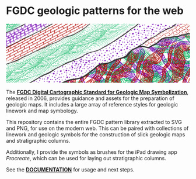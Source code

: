# FGDC geologic patterns for the web

![Pattern example](doc/leader.png)

The [**FGDC Digital Cartographic Standard for Geologic Map
Symbolization**][fgdc_std], released in 2006, provides guidance and
assets for the preparation of geologic maps. It includes a large array
of reference styles for geologic linework and map symbology.

This repository contains the entire FGDC pattern library extracted to
SVG and PNG, for use on the modern web. This can be paired with collections of
linework and geologic symbols for the construction of slick geologic maps and
stratigraphic columns.

Additionally, I provide the symbols as brushes for the iPad drawing app
*Procreate*, which can be used for laying out stratigraphic columns.

See the [**DOCUMENTATION**](documentation) for usage and next steps.

[fgdc_std]: https://ngmdb.usgs.gov/fgdc_gds/geolsymstd/download.php
[documentation]: http://davenquinn.com/projects/geologic-patterns

